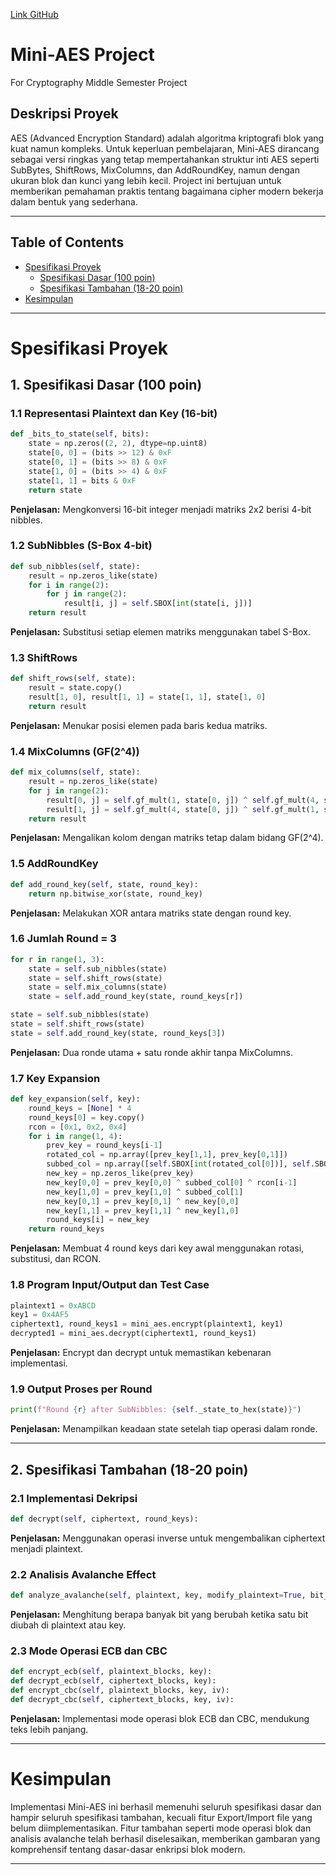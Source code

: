 [Link GitHub]([https://docs.github.com/])

# Mini-AES Project
For Cryptography Middle Semester Project

## Deskripsi Proyek
AES (Advanced Encryption Standard) adalah algoritma kriptografi blok yang kuat namun kompleks. Untuk keperluan pembelajaran, Mini-AES dirancang sebagai versi ringkas yang tetap mempertahankan struktur inti AES seperti SubBytes, ShiftRows, MixColumns, dan AddRoundKey, namun dengan ukuran blok dan kunci yang lebih kecil. Project ini bertujuan untuk memberikan pemahaman praktis tentang bagaimana cipher modern bekerja dalam bentuk yang sederhana.

---

## Table of Contents
- [Spesifikasi Proyek](#spesifikasi-proyek)
  - [Spesifikasi Dasar (100 poin)](#1-spesifikasi-dasar-100-poin)
  - [Spesifikasi Tambahan (18-20 poin)](#2-spesifikasi-tambahan-18-20-poin)
- [Kesimpulan](#kesimpulan)

---

# Spesifikasi Proyek

## 1. Spesifikasi Dasar (100 poin)

### 1.1 Representasi Plaintext dan Key (16-bit)
```python
def _bits_to_state(self, bits):
    state = np.zeros((2, 2), dtype=np.uint8)
    state[0, 0] = (bits >> 12) & 0xF
    state[0, 1] = (bits >> 8) & 0xF
    state[1, 0] = (bits >> 4) & 0xF
    state[1, 1] = bits & 0xF
    return state
```
**Penjelasan:** Mengkonversi 16-bit integer menjadi matriks 2x2 berisi 4-bit nibbles.

### 1.2 SubNibbles (S-Box 4-bit)
```python
def sub_nibbles(self, state):
    result = np.zeros_like(state)
    for i in range(2):
        for j in range(2):
            result[i, j] = self.SBOX[int(state[i, j])]
    return result
```
**Penjelasan:** Substitusi setiap elemen matriks menggunakan tabel S-Box.

### 1.3 ShiftRows
```python
def shift_rows(self, state):
    result = state.copy()
    result[1, 0], result[1, 1] = state[1, 1], state[1, 0]
    return result
```
**Penjelasan:** Menukar posisi elemen pada baris kedua matriks.

### 1.4 MixColumns (GF(2^4))
```python
def mix_columns(self, state):
    result = np.zeros_like(state)
    for j in range(2):
        result[0, j] = self.gf_mult(1, state[0, j]) ^ self.gf_mult(4, state[1, j])
        result[1, j] = self.gf_mult(4, state[0, j]) ^ self.gf_mult(1, state[1, j])
    return result
```
**Penjelasan:** Mengalikan kolom dengan matriks tetap dalam bidang GF(2^4).

### 1.5 AddRoundKey
```python
def add_round_key(self, state, round_key):
    return np.bitwise_xor(state, round_key)
```
**Penjelasan:** Melakukan XOR antara matriks state dengan round key.

### 1.6 Jumlah Round = 3
```python
for r in range(1, 3):
    state = self.sub_nibbles(state)
    state = self.shift_rows(state)
    state = self.mix_columns(state)
    state = self.add_round_key(state, round_keys[r])

state = self.sub_nibbles(state)
state = self.shift_rows(state)
state = self.add_round_key(state, round_keys[3])
```
**Penjelasan:** Dua ronde utama + satu ronde akhir tanpa MixColumns.

### 1.7 Key Expansion
```python
def key_expansion(self, key):
    round_keys = [None] * 4
    round_keys[0] = key.copy()
    rcon = [0x1, 0x2, 0x4]
    for i in range(1, 4):
        prev_key = round_keys[i-1]
        rotated_col = np.array([prev_key[1,1], prev_key[0,1]])
        subbed_col = np.array([self.SBOX[int(rotated_col[0])], self.SBOX[int(rotated_col[1])]])
        new_key = np.zeros_like(prev_key)
        new_key[0,0] = prev_key[0,0] ^ subbed_col[0] ^ rcon[i-1]
        new_key[1,0] = prev_key[1,0] ^ subbed_col[1]
        new_key[0,1] = prev_key[0,1] ^ new_key[0,0]
        new_key[1,1] = prev_key[1,1] ^ new_key[1,0]
        round_keys[i] = new_key
    return round_keys
```
**Penjelasan:** Membuat 4 round keys dari key awal menggunakan rotasi, substitusi, dan RCON.

### 1.8 Program Input/Output dan Test Case
```python
plaintext1 = 0xABCD
key1 = 0x4AF5
ciphertext1, round_keys1 = mini_aes.encrypt(plaintext1, key1)
decrypted1 = mini_aes.decrypt(ciphertext1, round_keys1)
```
**Penjelasan:** Encrypt dan decrypt untuk memastikan kebenaran implementasi.

### 1.9 Output Proses per Round
```python
print(f"Round {r} after SubNibbles: {self._state_to_hex(state)}")
```
**Penjelasan:** Menampilkan keadaan state setelah tiap operasi dalam ronde.

---

## 2. Spesifikasi Tambahan (18-20 poin)

### 2.1 Implementasi Dekripsi
```python
def decrypt(self, ciphertext, round_keys):
```
**Penjelasan:** Menggunakan operasi inverse untuk mengembalikan ciphertext menjadi plaintext.

### 2.2 Analisis Avalanche Effect
```python
def analyze_avalanche(self, plaintext, key, modify_plaintext=True, bit_position=0):
```
**Penjelasan:** Menghitung berapa banyak bit yang berubah ketika satu bit diubah di plaintext atau key.

### 2.3 Mode Operasi ECB dan CBC
```python
def encrypt_ecb(self, plaintext_blocks, key):
def decrypt_ecb(self, ciphertext_blocks, key):
def encrypt_cbc(self, plaintext_blocks, key, iv):
def decrypt_cbc(self, ciphertext_blocks, key, iv):
```
**Penjelasan:** Implementasi mode operasi blok ECB dan CBC, mendukung teks lebih panjang.

---

# Kesimpulan
Implementasi Mini-AES ini berhasil memenuhi seluruh spesifikasi dasar dan hampir seluruh spesifikasi tambahan, kecuali fitur Export/Import file yang belum diimplementasikan. Fitur tambahan seperti mode operasi blok dan analisis avalanche telah berhasil diselesaikan, memberikan gambaran yang komprehensif tentang dasar-dasar enkripsi blok modern.

---

